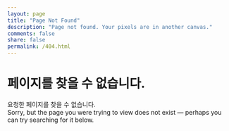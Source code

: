 ```yaml
---
layout: page
title: "Page Not Found"
description: "Page not found. Your pixels are in another canvas."
comments: false
share: false
permalink: /404.html
---  
```


# 페이지를 찾을 수 없습니다.  
요청한 페이지를 찾을 수 없습니다.  
Sorry, but the page you were trying to view does not exist — perhaps you can try searching for it below.

<script type="text/javascript">
  var GOOG_FIXURL_LANG = 'en';
  var GOOG_FIXURL_SITE = '{{ site.url }}'
</script>
<script type="text/javascript"
  src="//linkhelp.clients.google.com/tbproxy/lh/wm/fixurl.js">
</script>

